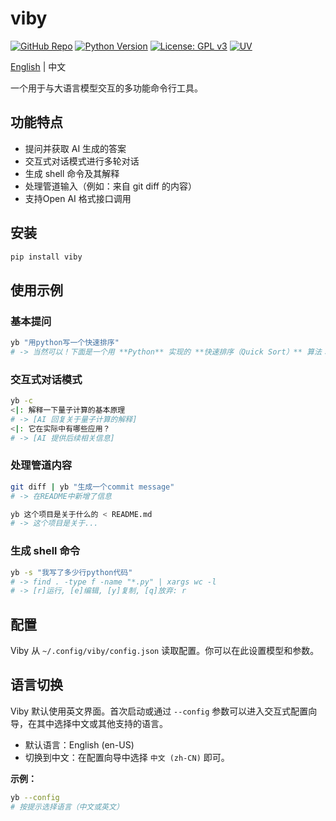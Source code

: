 # viby

[![GitHub Repo](https://img.shields.io/badge/GitHub-viby-181717?logo=github)](https://github.com/JohanLi233/viby)
[![Python Version](https://img.shields.io/badge/python-3.10%2B-blue)](https://www.python.org/downloads/release/python-3100/)
[![License: GPL v3](https://img.shields.io/badge/License-GPLv3-blue.svg)](https://www.gnu.org/licenses/gpl-3.0)
[![UV](https://img.shields.io/badge/UV-Package%20Manager-blueviolet)](https://github.com/astral-sh/uv)
<!-- [![MCP](https://img.shields.io/badge/MCP-Compatible-brightgreen)](https://github.com/estitesc/mission-control-link) -->

[English](https://github.com/JohanLi233/viby/blob/main/README.md) | 中文

一个用于与大语言模型交互的多功能命令行工具。

## 功能特点

- 提问并获取 AI 生成的答案
- 交互式对话模式进行多轮对话
- 生成 shell 命令及其解释
- 处理管道输入（例如：来自 git diff 的内容）
- 支持Open AI 格式接口调用

## 安装

```sh
pip install viby
```

## 使用示例

### 基本提问

```sh
yb "用python写一个快速排序"
# -> 当然可以！下面是一个用 **Python** 实现的 **快速排序（Quick Sort）** 算法：
```

### 交互式对话模式

```sh
yb -c
<|: 解释一下量子计算的基本原理
# -> [AI 回复关于量子计算的解释]
<|: 它在实际中有哪些应用？
# -> [AI 提供后续相关信息]
```

### 处理管道内容

```sh
git diff | yb "生成一个commit message"
# -> 在README中新增了信息
```

```sh
yb 这个项目是关于什么的 < README.md 
# -> 这个项目是关于...
```

### 生成 shell 命令

```sh
yb -s "我写了多少行python代码"
# -> find . -type f -name "*.py" | xargs wc -l
# -> [r]运行, [e]编辑, [y]复制, [q]放弃: r
```

## 配置

Viby 从 `~/.config/viby/config.json` 读取配置。你可以在此设置模型和参数。

## 语言切换

Viby 默认使用英文界面。首次启动或通过 `--config` 参数可以进入交互式配置向导，在其中选择中文或其他支持的语言。

- 默认语言：English (en-US)
- 切换到中文：在配置向导中选择 `中文 (zh-CN)` 即可。

**示例：**

```sh
yb --config
# 按提示选择语言（中文或英文）
```
